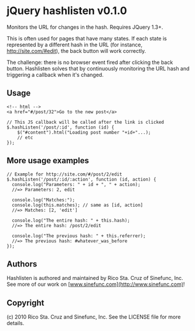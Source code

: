 jQuery hashlisten v0.1.0
========================

Monitors the URL for changes in the hash. Requires JQuery 1.3+.

This is often used for pages that have many states. If each state
is represented by a different hash in the URL (for instance,
http://site.com/#edit), the back button will work correctly.

The challenge: there is no browser event fired after clicking the
back button. Hashlisten solves that by continuously monitoring
the URL hash and triggering a callback when it's changed.

Usage
-----

    <!-- html -->
    <a href="#/post/32">Go to the new post</a>

    // This JS callback will be called after the link is clicked
    $.hashListen('/post/:id', function (id) {
        $("#content").html("Loading post number "+id+"...);
        // etc
    });

More usage examples
-------------------

    // Example for http://site.com/#/post/2/edit
    $.hashListen('/post/:id/:action', function (id, action) {
      console.log("Parameters: " + id + ", " + action);
      //=> Parameters: 2, edit

      console.log("Matches:");
      console.log(this.matches); // same as [id, action]
      //=> Matches: [2, 'edit']

      console.log("The entire hash: " + this.hash);
      //=> The entire hash: /post/2/edit

      console.log("The previous hash: " + this.referrer);
      //=> The previous hash: #whatever_was_before
    });

Authors
-------

Hashlisten is authored and maintained by Rico Sta. Cruz of Sinefunc, Inc.
See more of our work on [www.sinefunc.com](http://www.sinefunc.com)!

Copyright
---------

(c) 2010 Rico Sta. Cruz and Sinefunc, Inc. See the LICENSE file for more details.
